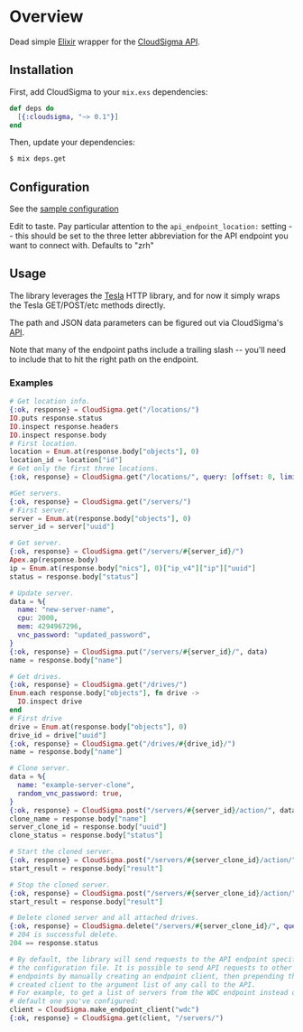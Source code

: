 # Overview

Dead simple [Elixir](http://elixir-lang.github.io) wrapper for the
[CloudSigma API](https://cloudsigma-docs.readthedocs.io/en/latest).

## Installation

First, add CloudSigma to your `mix.exs` dependencies:

```elixir
def deps do
  [{:cloudsigma, "~> 0.1"}]
end
```
Then, update your dependencies:

```sh
$ mix deps.get
```

## Configuration

See the [sample configuration](config/config.sample.exs)

Edit to taste. Pay particular attention to the ```api_endpoint_location:```
setting -- this should be set to the three letter abbreviation for the API
endpoint you want to connect with. Defaults to "zrh"

## Usage

The library leverages the [Tesla](https://github.com/teamon/tesla) HTTP
library, and for now it simply wraps the Tesla GET/POST/etc methods
directly.

The path and JSON data parameters can be figured out via CloudSigma's
[API](https://cloudsigma-docs.readthedocs.io/en/latest).

Note that many of the endpoint paths include a trailing slash -- you'll need
to include that to hit the right path on the endpoint.

### Examples

```elixir
# Get location info.
{:ok, response} = CloudSigma.get("/locations/")
IO.puts response.status
IO.inspect response.headers
IO.inspect response.body
# First location.
location = Enum.at(response.body["objects"], 0)
location_id = location["id"]
# Get only the first three locations.
{:ok, response} = CloudSigma.get("/locations/", query: [offset: 0, limit: 3])

#Get servers.
{:ok, response} = CloudSigma.get("/servers/")
# First server.
server = Enum.at(response.body["objects"], 0)
server_id = server["uuid"]

# Get server.
{:ok, response} = CloudSigma.get("/servers/#{server_id}/")
Apex.ap(response.body)
ip = Enum.at(response.body["nics"], 0)["ip_v4"]["ip"]["uuid"]
status = response.body["status"]

# Update server.
data = %{
  name: "new-server-name",
  cpu: 2000,
  mem: 4294967296,
  vnc_password: "updated_password",
}
{:ok, response} = CloudSigma.put("/servers/#{server_id}/", data)
name = response.body["name"]

# Get drives.
{:ok, response} = CloudSigma.get("/drives/")
Enum.each response.body["objects"], fn drive ->
  IO.inspect drive
end
# First drive
drive = Enum.at(response.body["objects"], 0)
drive_id = drive["uuid"]
{:ok, response} = CloudSigma.get("/drives/#{drive_id}/")
name = response.body["name"]

# Clone server.
data = %{
  name: "example-server-clone",
  random_vnc_password: true,
}
{:ok, response} = CloudSigma.post("/servers/#{server_id}/action/", data, query: [do: "clone"])
clone_name = response.body["name"]
server_clone_id = response.body["uuid"]
clone_status = response.body["status"]

# Start the cloned server.
{:ok, response} = CloudSigma.post("/servers/#{server_clone_id}/action/", %{}, query: [do: "start"])
start_result = response.body["result"]

# Stop the cloned server.
{:ok, response} = CloudSigma.post("/servers/#{server_clone_id}/action/", %{}, query: [do: "stop"])
start_result = response.body["result"]

# Delete cloned server and all attached drives.
{:ok, response} = CloudSigma.delete("/servers/#{server_clone_id}/", query: [recurse: "all_drives"])
# 204 is successful delete.
204 == response.status

# By default, the library will send requests to the API endpoint specified in
# the configuration file. It is possible to send API requests to other
# endpoints by manually creating an endpoint client, then prepending the
# created client to the argument list of any call to the API.
# For example, to get a list of servers from the WDC endpoint instead of the
# default one you've configured:
client = CloudSigma.make_endpoint_client("wdc")
{:ok, response} = CloudSigma.get(client, "/servers/")

```
